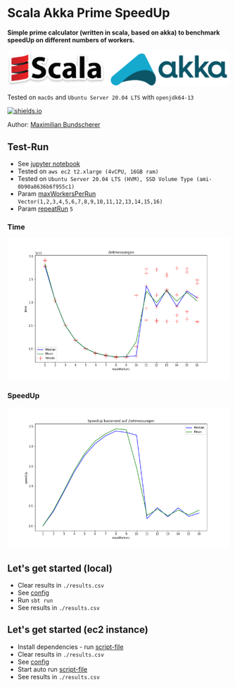 # Scala Akka Prime SpeedUp

**Simple prime calculator (written in scala, based on akka) to benchmark speedUp on different numbers of workers.**

![](./docImg/logos.png)

Tested on ``macOs`` and ``Ubuntu Server 20.04 LTS`` with ``openjdk64-13``

[![shields.io](http://img.shields.io/badge/license-Apache2-blue.svg)](http://www.apache.org/licenses/LICENSE-2.0.txt)

Author: [Maximilian Bundscherer](https://bundscherer-online.de)

## Test-Run

- See [jupyter notebook](./reports/report.ipynb)
- Tested on ``aws ec2 t2.xlarge (4vCPU, 16GB ram)``
- Tested on ``Ubuntu Server 20.04 LTS (HVM), SSD Volume Type (ami-0b90a8636b6f955c1)``
- Param [maxWorkersPerRun](./src/main/scala/de/maxbundscherer/akka/scala/prim/Main.scala) ``Vector(1,2,3,4,5,6,7,8,9,10,11,12,13,14,15,16)``
- Param [repeatRun](./src/main/scala/de/maxbundscherer/akka/scala/prim/Main.scala) ``5``

### Time
![](./reports/time.png)

### SpeedUp
![](./reports/speedUp.png)

## Let's get started (local)

- Clear results in ``./results.csv``
- See [config](./src/main/scala/de/maxbundscherer/akka/scala/prim/Main.scala)
- Run ``sbt run``
- See results in ``./results.csv``

## Let's get started (ec2 instance)

- Install dependencies - run [script-file](./ec2-install.sh)
- Clear results in ``./results.csv``
- See [config](./src/main/scala/de/maxbundscherer/akka/scala/prim/Main.scala)
- Start auto run [script-file](./ec2-run.sh)
- See results in ``./results.csv``